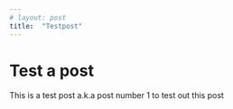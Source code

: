 ```yaml
---
# layout: post
title:  "Testpost"
---
```


# Test a post
This is a test post a.k.a post number 1 to test out this post
